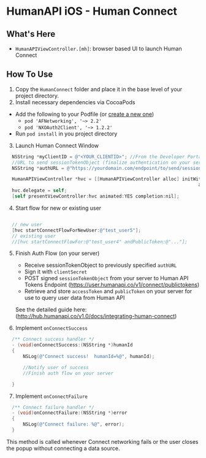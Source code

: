 # HumanAPI iOS - Human Connect

## What's Here
- `HumanAPIViewController.[mh]`: browser based UI to launch Human Connect

## How To Use

1. Copy the `HumanConnect` folder and place it in the base level of your project directory.
2. Install necessary dependencies via CocoaPods
  * Add the following to your Podfile (or [create a new one](https://guides.cocoapods.org/using/the-podfile.html))
    * `pod 'AFNetworking', '~> 2.2'`
    * `pod 'NXOAuth2Client', '~> 1.2.2'`
  * Run `pod install` in you project directory
3. Launch Human Connect Window
  ```objectivec
    NSString *myClientID = @"<YOUR_CLIENTID>"; //From the Developer Portal
    //URL to send sessionTokenObject (finalize authentication on your server)
    NSString *authURL = @"https://yourdomain.com/endpoint/to/send/sessionTokenObject";

    HumanAPIViewController *hvc = [[HumanAPIViewController alloc] initWithClientID:myClientID
                                                                        andAuthURL:authURL];
    hvc.delegate = self;
    [self presentViewController:hvc animated:YES completion:nil];

  ```
4. Start flow for new or existing user
  ```objectivec

    // new user
    [hvc startConnectFlowForNewUser:@"test_user5"];
    // existing user
    //[hvc startConnectFlowFor:@"test_user4" andPublicToken:@"..."];
  ```
5. Finish Auth Flow (on your server)
   * Receive sessionTokenObject to previously specified `authURL`
   * Sign it with `clientSecret`
   * POST signed `sessionTokenObject` from your server to Human API Tokens Endpoint
   (https://user.humanapi.co/v1/connect/publictokens)
   * Retrieve and store `accessToken` and `publicToken` on your server for use to query user data from Human API

   See the detailed guide here: (http://hub.humanapi.co/v1.0/docs/integrating-human-connect)

6. Implement `onConnectSuccess`
  ```objectivec
    /** Connect success handler */
    - (void)onConnectSuccess:(NSString *)humanId
    {
        NSLog(@"Connect success!  humanId=%@", humanId);

        //Notify user of success
        //Finish auth flow on your server

    }
  ```

7. Implement `onConnectFailure`
  ```objectivec
    /** Connect failure handler */
    - (void)onConnectFailure:(NSString *)error
    {
        NSLog(@"Connect failure: %@", error);
    }
  ```
This method is called whenever Connect networking fails or the user closes the popup without connecting a data source.
